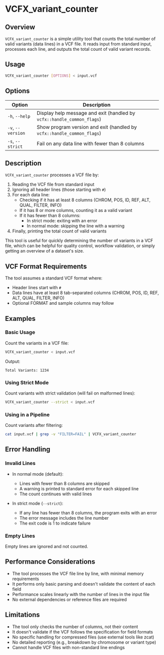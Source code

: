 # VCFX_variant_counter

## Overview
`VCFX_variant_counter` is a simple utility tool that counts the total number of valid variants (data lines) in a VCF file. It reads input from standard input, processes each line, and outputs the total count of valid variant records.

## Usage
```bash
VCFX_variant_counter [OPTIONS] < input.vcf
```

## Options
| Option | Description |
|--------|-------------|
| `-h`, `--help` | Display help message and exit (handled by `vcfx::handle_common_flags`) |
| `-v`, `--version` | Show program version and exit (handled by `vcfx::handle_common_flags`) |
| `-s`, `--strict` | Fail on any data line with fewer than 8 columns |

## Description
`VCFX_variant_counter` processes a VCF file by:

1. Reading the VCF file from standard input
2. Ignoring all header lines (those starting with `#`)
3. For each data line:
   - Checking if it has at least 8 columns (CHROM, POS, ID, REF, ALT, QUAL, FILTER, INFO)
   - If it has 8 or more columns, counting it as a valid variant
   - If it has fewer than 8 columns:
     - In strict mode: exiting with an error
     - In normal mode: skipping the line with a warning
4. Finally, printing the total count of valid variants

This tool is useful for quickly determining the number of variants in a VCF file, which can be helpful for quality control, workflow validation, or simply getting an overview of a dataset's size.

## VCF Format Requirements
The tool assumes a standard VCF format where:
- Header lines start with `#`
- Data lines have at least 8 tab-separated columns (CHROM, POS, ID, REF, ALT, QUAL, FILTER, INFO)
- Optional FORMAT and sample columns may follow

## Examples

### Basic Usage
Count the variants in a VCF file:
```bash
VCFX_variant_counter < input.vcf
```
Output:
```
Total Variants: 1234
```

### Using Strict Mode
Count variants with strict validation (will fail on malformed lines):
```bash
VCFX_variant_counter --strict < input.vcf
```

### Using in a Pipeline
Count variants after filtering:
```bash
cat input.vcf | grep -v "FILTER=FAIL" | VCFX_variant_counter
```

## Error Handling

### Invalid Lines
- In normal mode (default):
  - Lines with fewer than 8 columns are skipped
  - A warning is printed to standard error for each skipped line
  - The count continues with valid lines

- In strict mode (`--strict`):
  - If any line has fewer than 8 columns, the program exits with an error
  - The error message includes the line number
  - The exit code is 1 to indicate failure

### Empty Lines
Empty lines are ignored and not counted.

## Performance Considerations
- The tool processes the VCF file line by line, with minimal memory requirements
- It performs only basic parsing and doesn't validate the content of each field
- Performance scales linearly with the number of lines in the input file
- No external dependencies or reference files are required

## Limitations
- The tool only checks the number of columns, not their content
- It doesn't validate if the VCF follows the specification for field formats
- No specific handling for compressed files (use external tools like zcat)
- No detailed reporting (e.g., breakdown by chromosome or variant type)
- Cannot handle VCF files with non-standard line endings 